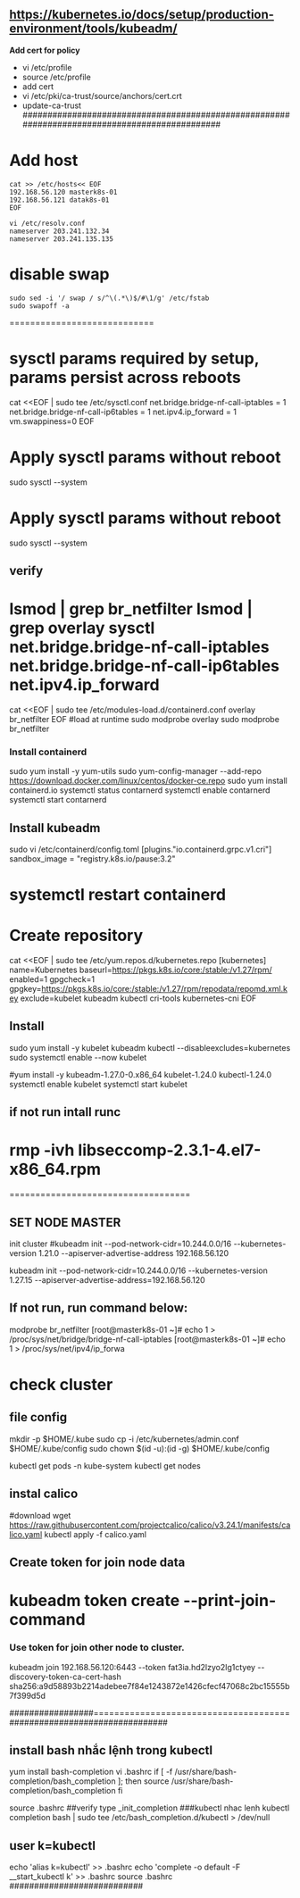 ## https://kubernetes.io/docs/setup/production-environment/tools/kubeadm/
**Add cert for policy**
- vi /etc/profile
- source /etc/profile
- add cert
- vi /etc/pki/ca-trust/source/anchors/cert.crt
- update-ca-trust
##############################################################################################
# Add host
```
cat >> /etc/hosts<< EOF
192.168.56.120 masterk8s-01
192.168.56.121 datak8s-01
EOF
```
```
vi /etc/resolv.conf
nameserver 203.241.132.34
nameserver 203.241.135.135
```
# disable swap
```
sudo sed -i '/ swap / s/^\(.*\)$/#\1/g' /etc/fstab 
sudo swapoff -a 
```
============================
# sysctl params required by setup, params persist across reboots
cat <<EOF | sudo tee /etc/sysctl.conf
net.bridge.bridge-nf-call-iptables  = 1
net.bridge.bridge-nf-call-ip6tables = 1
net.ipv4.ip_forward                 = 1
vm.swappiness=0
EOF
# Apply sysctl params without reboot
sudo sysctl --system

# Apply sysctl params without reboot
sudo sysctl --system
## verify 
lsmod | grep br_netfilter
lsmod | grep overlay
sysctl net.bridge.bridge-nf-call-iptables net.bridge.bridge-nf-call-ip6tables net.ipv4.ip_forward
===============
cat <<EOF | sudo tee /etc/modules-load.d/containerd.conf
overlay
br_netfilter
EOF
#load at runtime
sudo modprobe overlay
sudo modprobe br_netfilter

### Install containerd
sudo yum install -y yum-utils
sudo yum-config-manager --add-repo https://download.docker.com/linux/centos/docker-ce.repo
sudo yum install containerd.io
systemctl status contarnerd
systemctl enable contarnerd
systemctl start contarnerd
## Install kubeadm
sudo vi /etc/containerd/config.toml
[plugins."io.containerd.grpc.v1.cri"]
  sandbox_image = "registry.k8s.io/pause:3.2"

systemctl restart containerd
=====
# Create repository
cat <<EOF | sudo tee /etc/yum.repos.d/kubernetes.repo
[kubernetes]
name=Kubernetes
baseurl=https://pkgs.k8s.io/core:/stable:/v1.27/rpm/
enabled=1
gpgcheck=1
gpgkey=https://pkgs.k8s.io/core:/stable:/v1.27/rpm/repodata/repomd.xml.key
exclude=kubelet kubeadm kubectl cri-tools kubernetes-cni
EOF
## Install 
sudo yum install -y kubelet kubeadm kubectl --disableexcludes=kubernetes
sudo systemctl enable --now kubelet

#yum install -y kubeadm-1.27.0-0.x86_64 kubelet-1.24.0 kubectl-1.24.0
systemctl enable kubelet
systemctl start kubelet
## if not run intall  runc
rmp -ivh libseccomp-2.3.1-4.el7-x86_64.rpm
====================================================
===================================

## SET NODE MASTER
init cluster
#kubeadm init --pod-network-cidr=10.244.0.0/16 --kubernetes-version 1.21.0 --apiserver-advertise-address 192.168.56.120

kubeadm init --pod-network-cidr=10.244.0.0/16 --kubernetes-version 1.27.15 --apiserver-advertise-address=192.168.56.120
 ## If not run, run command below:
 modprobe br_netfilter
[root@masterk8s-01 ~]# echo 1 > /proc/sys/net/bridge/bridge-nf-call-iptables
[root@masterk8s-01 ~]# echo 1 > /proc/sys/net/ipv4/ip_forwa

# check cluster
## file config
mkdir -p $HOME/.kube
sudo cp -i /etc/kubernetes/admin.conf $HOME/.kube/config
sudo chown $(id -u):(id -g) $HOME/.kube/config

kubectl get pods -n kube-system
kubectl get nodes
## instal calico
#download 
wget  https://raw.githubusercontent.com/projectcalico/calico/v3.24.1/manifests/calico.yaml
kubectl apply -f calico.yaml
###
## Create token for join node data
kubeadm token create --print-join-command 
=========================================================================================
### Use token for join other node to cluster.
kubeadm join 192.168.56.120:6443 --token fat3ia.hd2lzyo2lg1ctyey --discovery-token-ca-cert-hash sha256:a9d58893b2214adebee7f84e1243872e1426cfecf47068c2bc15555b7f399d5d


#################======================================################################
## install bash nhắc lệnh trong kubectl 
yum install bash-completion
vi .bashrc
if [ -f /usr/share/bash-completion/bash_completion ]; then
    source /usr/share/bash-completion/bash_completion
fi

source .bashrc
##verify
type _init_completion
###kubectl nhac lenh
kubectl completion bash | sudo tee /etc/bash_completion.d/kubectl > /dev/null

## user k=kubectl
 echo 'alias k=kubectl' >> .bashrc
 echo 'complete -o default -F __start_kubectl k' >> .bashrc
 source .bashrc
 ###########################
